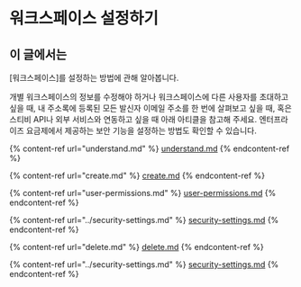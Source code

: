# 워크스페이스 설정하기

## 이 글에서는

\[워크스페이스]를 설정하는 방법에 관해 알아봅니다.

개별 워크스페이스의 정보를 수정해야 하거나 워크스페이스에 다른 사용자를 초대하고 싶을 때, 내 주소록에 등록된 모든 발신자 이메일 주소를 한 번에 살펴보고 싶을 때, 혹은 스티비 API나 외부 서비스와 연동하고 싶을 때 아래 아티클을 참고해 주세요. 엔터프라이즈 요금제에서 제공하는 보안 기능을 설정하는 방법도 확인할 수 있습니다.

{% content-ref url="understand.md" %}
[understand.md](understand.md)
{% endcontent-ref %}

{% content-ref url="create.md" %}
[create.md](create.md)
{% endcontent-ref %}

{% content-ref url="user-permissions.md" %}
[user-permissions.md](user-permissions.md)
{% endcontent-ref %}

{% content-ref url="../security-settings.md" %}
[security-settings.md](../security-settings.md)
{% endcontent-ref %}

{% content-ref url="delete.md" %}
[delete.md](delete.md)
{% endcontent-ref %}

{% content-ref url="../security-settings.md" %}
[security-settings.md](../security-settings.md)
{% endcontent-ref %}
